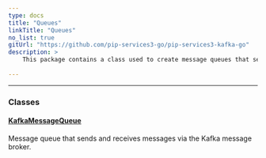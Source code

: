 ```yaml
---
type: docs
title: "Queues"
linkTitle: "Queues"
no_list: true
gitUrl: "https://github.com/pip-services3-go/pip-services3-kafka-go"
description: >
    This package contains a class used to create message queues that send and receive messages via the Kafka message broker.
    
---
```

---

<div class="module-body"> 

### Classes

#### [KafkaMessageQueue](kafka_message_queue)
Message queue that sends and receives messages via the Kafka message broker.

</div>
